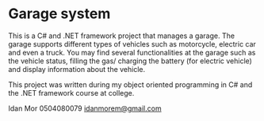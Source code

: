 # Garage system

This is a C# and .NET framework project that manages a garage.
The garage supports different types of vehicles such as motorcycle, electric car and even a truck.
You may find several functionalities at the garage such as the vehicle status, filling the gas/ charging the battery (for electric vehicle)
and display information about the vehicle.

This project was written during my object oriented programming in C# and the .NET framework course at college.



Idan Mor 0504080079 idanmorem@gmail.com
